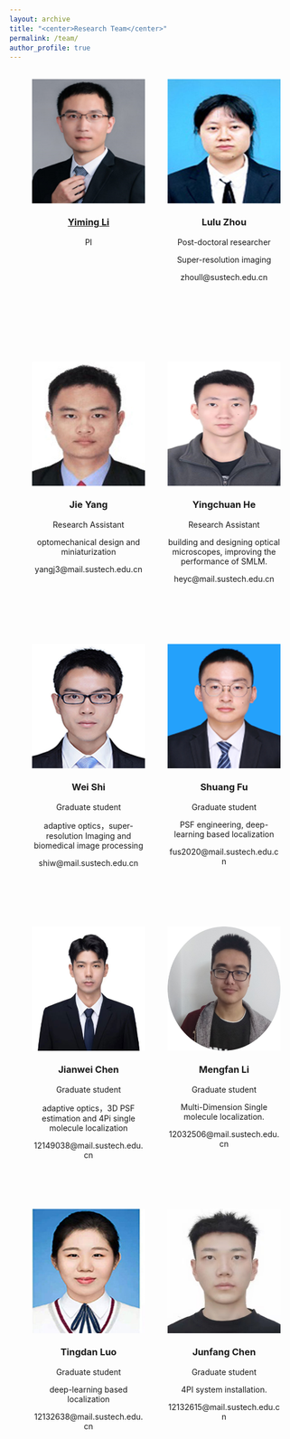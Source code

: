 ```yaml
---
layout: archive
title: "<center>Research Team</center>"
permalink: /team/
author_profile: true
---
```


<style>

.pic{
    width:200px;
    height:500px;
    float:left;
    margin-left:40px;
    text-align:center;
}
.pic img{
display:block;
width:200px;
height:220px;
}

</style>


<br>
<div class="pic">
<img src="/images/liyimingpic.jpg" alt="" />
<h3><a href="https://zjuwfy.github.io/cv/">Yiming Li</a></h3>
<p>PI</p>
</div>

<div class="pic">
<img src="/images/zhoululu.jpg" alt="" />
<h3>Lulu Zhou</h3>
<p>Post-doctoral researcher</p>
<p>Super-resolution imaging</p>
<p>zhoull@sustech.edu.cn</p>
</div>

<div class="pic">
<img src="/images/yangjie.jpg" alt="" />
<h3>Jie Yang</h3>
<p>Research Assistant</p>
<p> optomechanical design and miniaturization</p>
<p>yangj3@mail.sustech.edu.cn</p>
</div>


<div class="pic">
<img src="/images/heyingchuan.png" alt="" />
<h3>Yingchuan He</h3>
<p>Research Assistant</p>
<p> building and designing  optical microscopes, improving the performance of SMLM.</p>
<p>heyc@mail.sustech.edu.cn</p>
</div>

<div class="pic">
<img src="/images/shiwei.jpg" alt="" />
<h3>Wei Shi</h3>
<p>Graduate student</p>
<p>adaptive optics，super-resolution Imaging and biomedical image processing</p>
<p>shiw@mail.sustech.edu.cn</p>
</div>


<div class="pic">
<img src="/images/fushuang.png" alt="" />
<h3>Shuang Fu</h3>
<p>Graduate student</p>
<p> PSF engineering, deep-learning based localization </p>
<p>fus2020@mail.sustech.edu.cn</p>
</div>

<div class="pic">
<img src="/images/chenjianwei.jpg" alt="" />
<h3>Jianwei Chen</h3>
<p>Graduate student</p>
<p>adaptive optics，3D PSF estimation and 4Pi single molecule localization</p>
<p>12149038@mail.sustech.edu.cn </p>
</div>

<div class="pic">
<img src="/images/limengfan.png" alt="" />
<h3>Mengfan Li</h3>
<p>Graduate student</p>
<p> Multi-Dimension Single molecule localization.</p>
<p>12032506@mail.sustech.edu.cn</p>
</div>

<div class="pic">
<img src="/images/luotingdan.jpg" alt="" />
<h3>Tingdan Luo</h3>
<p>Graduate student</p>
<p>deep-learning based localization </p>
<p>12132638@mail.sustech.edu.cn</p>


</div>

<div class="pic">
<img src="/images/chenjunfan.jpg" alt="" />
<h3>Junfang Chen</h3>
<p>Graduate student</p>
<p> 4PI system installation.</p>
<p>12132615@mail.sustech.edu.cn</p>
</div>













